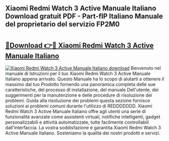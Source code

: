 ## Xiaomi Redmi Watch 3 Active Manuale Italiano Download gratuit PDF - Part-fIP Italiano Manuale del proprietario del servizio FP2M0

# <h2><a href="http://dfb5y3.blite.top/?on=Xiaomi+Redmi+Watch+3+Active+Manuale+Italiano">🔗Download 👉🔴 Xiaomi Redmi Watch 3 Active Manuale Italiano</a></h2>

[![Xiaomi Redmi Watch 3 Active Manuale Italiano download](https://i.imgur.com/lujVjoI.png)](http://dfb5y3.blite.top/?on=Xiaomi+Redmi+Watch+3+Active+Manuale+Italiano)
Benvenuto nel manuale di Istruzioni per il tuo Xiaomi Redmi Watch 3 Active Manuale Italiano appena arrivato. Questo Manuale ha lo scopo di aiutarti a ottenere il massimo dal tuo Prodotto fornendo una panoramica completa delle sue caratteristiche, del processo di installazione, del manuale Dell'utente, dei suggerimenti per la manutenzione e delle procedure di risoluzione dei problemi. Guida alla risoluzione dei problemi questa sezione fornisce soluzioni ai problemi comuni durante l'utilizzo di REDDDDDDD. Xiaomi Redmi Watch 3 Active Manuale Italiano offre agli utenti una serie di funzionalità avanzate come assistenti virtuali, notifiche intelligenti, gadget personalizzabili e attività automatizzate, tutte facilmente controllabili dall'interfaccia. La vostra soddisfazione è garantita Xiaomi Redmi Watch 3 Active Manuale Italiano. Sosteniamo la qualità dei nostri prodotti e servizi.
